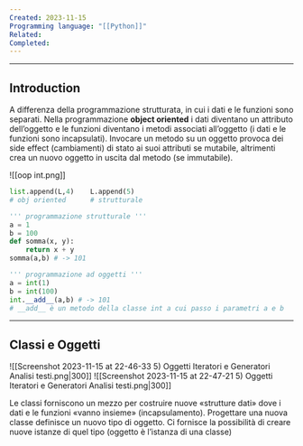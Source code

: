 ```yaml
---
Created: 2023-11-15
Programming language: "[[Python]]"
Related: 
Completed:
---
```

---
## Introduction
A differenza della programmazione strutturata, in cui i dati e le funzioni sono separati. Nella programmazione **object oriented** i dati diventano un attributo dell’oggetto e le funzioni diventano i metodi associati all’oggetto (i dati e le funzioni sono incapsulati). Invocare un metodo su un oggetto provoca dei side effect (cambiamenti) di stato ai suoi attributi se mutabile, altrimenti crea un nuovo oggetto in uscita dal metodo (se immutabile).

![[oop int.png]]
```python
list.append(L,4)    L.append(5)
# obj oriented      # strutturale

''' programmazione strutturale '''
a = 1
b = 100
def somma(x, y):
	return x + y
somma(a,b) # -> 101

''' programmazione ad oggetti '''
a = int(1)
b = int(100)
int.__add__(a,b) # -> 101
# __add__ è un metodo della classe int a cui passo i parametri a e b
```

---
## Classi e Oggetti

![[Screenshot 2023-11-15 at 22-46-33 5) Oggetti Iteratori e Generatori Analisi testi.png|300]]
![[Screenshot 2023-11-15 at 22-47-21 5) Oggetti Iteratori e Generatori Analisi testi.png|300]]

Le classi forniscono un mezzo per costruire nuove «strutture dati» dove i dati e le funzioni «vanno insieme» (incapsulamento). Progettare una nuova classe definisce un nuovo tipo di oggetto. Ci fornisce la possibilità di creare nuove istanze di quel tipo (oggetto è l’istanza di una classe)